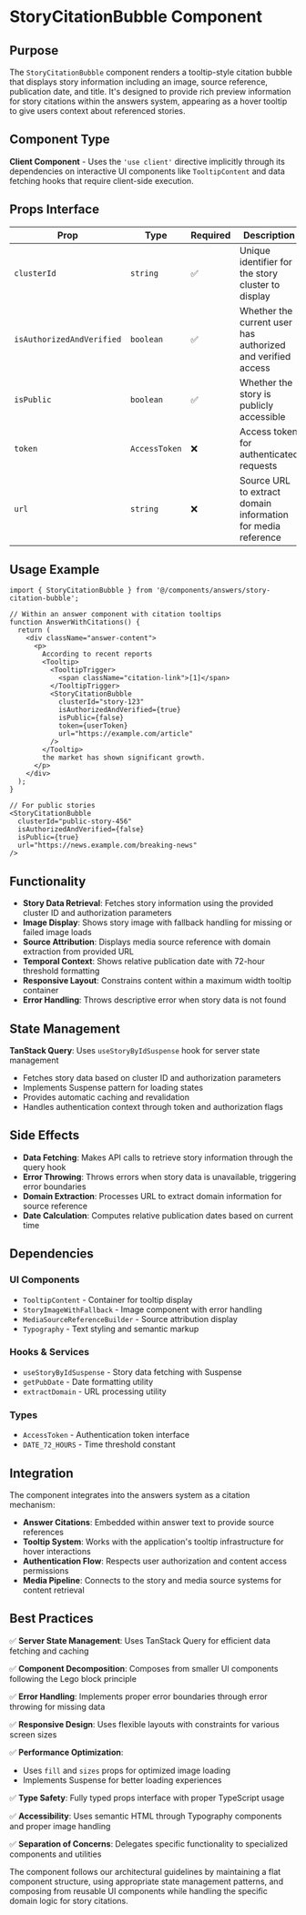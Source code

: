 # StoryCitationBubble Component

## Purpose

The `StoryCitationBubble` component renders a tooltip-style citation bubble that displays story information including an image, source reference, publication date, and title. It's designed to provide rich preview information for story citations within the answers system, appearing as a hover tooltip to give users context about referenced stories.

## Component Type

**Client Component** - Uses the `'use client'` directive implicitly through its dependencies on interactive UI components like `TooltipContent` and data fetching hooks that require client-side execution.

## Props Interface

| Prop | Type | Required | Description |
|------|------|----------|-------------|
| `clusterId` | `string` | ✅ | Unique identifier for the story cluster to display |
| `isAuthorizedAndVerified` | `boolean` | ✅ | Whether the current user has authorized and verified access |
| `isPublic` | `boolean` | ✅ | Whether the story is publicly accessible |
| `token` | `AccessToken` | ❌ | Access token for authenticated requests |
| `url` | `string` | ❌ | Source URL to extract domain information for media reference |

## Usage Example

```tsx
import { StoryCitationBubble } from '@/components/answers/story-citation-bubble';

// Within an answer component with citation tooltips
function AnswerWithCitations() {
  return (
    <div className="answer-content">
      <p>
        According to recent reports 
        <Tooltip>
          <TooltipTrigger>
            <span className="citation-link">[1]</span>
          </TooltipTrigger>
          <StoryCitationBubble
            clusterId="story-123"
            isAuthorizedAndVerified={true}
            isPublic={false}
            token={userToken}
            url="https://example.com/article"
          />
        </Tooltip>
        the market has shown significant growth.
      </p>
    </div>
  );
}

// For public stories
<StoryCitationBubble
  clusterId="public-story-456"
  isAuthorizedAndVerified={false}
  isPublic={true}
  url="https://news.example.com/breaking-news"
/>
```

## Functionality

- **Story Data Retrieval**: Fetches story information using the provided cluster ID and authorization parameters
- **Image Display**: Shows story image with fallback handling for missing or failed image loads
- **Source Attribution**: Displays media source reference with domain extraction from provided URL
- **Temporal Context**: Shows relative publication date with 72-hour threshold formatting
- **Responsive Layout**: Constrains content within a maximum width tooltip container
- **Error Handling**: Throws descriptive error when story data is not found

## State Management

**TanStack Query**: Uses `useStoryByIdSuspense` hook for server state management
- Fetches story data based on cluster ID and authorization parameters
- Implements Suspense pattern for loading states
- Provides automatic caching and revalidation
- Handles authentication context through token and authorization flags

## Side Effects

- **Data Fetching**: Makes API calls to retrieve story information through the query hook
- **Error Throwing**: Throws errors when story data is unavailable, triggering error boundaries
- **Domain Extraction**: Processes URL to extract domain information for source reference
- **Date Calculation**: Computes relative publication dates based on current time

## Dependencies

### UI Components
- `TooltipContent` - Container for tooltip display
- `StoryImageWithFallback` - Image component with error handling
- `MediaSourceReferenceBuilder` - Source attribution display
- `Typography` - Text styling and semantic markup

### Hooks & Services
- `useStoryByIdSuspense` - Story data fetching with Suspense
- `getPubDate` - Date formatting utility
- `extractDomain` - URL processing utility

### Types
- `AccessToken` - Authentication token interface
- `DATE_72_HOURS` - Time threshold constant

## Integration

The component integrates into the answers system as a citation mechanism:

- **Answer Citations**: Embedded within answer text to provide source references
- **Tooltip System**: Works with the application's tooltip infrastructure for hover interactions
- **Authentication Flow**: Respects user authorization and content access permissions
- **Media Pipeline**: Connects to the story and media source systems for content retrieval

## Best Practices

✅ **Server State Management**: Uses TanStack Query for efficient data fetching and caching

✅ **Component Decomposition**: Composes from smaller UI components following the Lego block principle

✅ **Error Handling**: Implements proper error boundaries through error throwing for missing data

✅ **Responsive Design**: Uses flexible layouts with constraints for various screen sizes

✅ **Performance Optimization**: 
- Uses `fill` and `sizes` props for optimized image loading
- Implements Suspense for better loading experiences

✅ **Type Safety**: Fully typed props interface with proper TypeScript usage

✅ **Accessibility**: Uses semantic HTML through Typography components and proper image handling

✅ **Separation of Concerns**: Delegates specific functionality to specialized components and utilities

The component follows our architectural guidelines by maintaining a flat component structure, using appropriate state management patterns, and composing from reusable UI components while handling the specific domain logic for story citations.